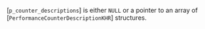 [`p_counter_descriptions`] is either `NULL` or a pointer to an array of
[`PerformanceCounterDescriptionKHR`] structures.